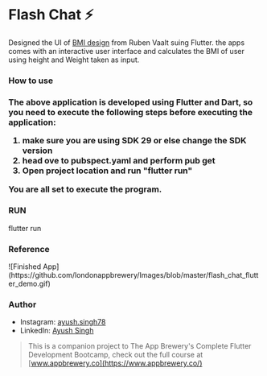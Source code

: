 # Flash Chat ⚡️
<p>Designed the UI of <a href="https://dribbble.com/shots/4585382-Simple-BMI-Calculator">BMI design</a> from Ruben Vaalt suing Flutter. the apps comes with an interactive user interface and calculates the BMI of user using height and Weight taken as input.</p>

<h3>How to use<h3>
<p>The above application is developed using Flutter and Dart, so you need to execute the following steps before executing the application:
  <ol>
    <li>make sure you are using SDK 29 or else change the SDK version</li>
    <li>head ove to pubspect.yaml and perform pub get</li>
    <li>Open project location and run "flutter run"</li>
  </ol>
  You are all set to execute the program.</p>

<h3>RUN</h3>
<p>flutter run</p>

<h3>Reference</h3>
![Finished App](https://github.com/londonappbrewery/Images/blob/master/flash_chat_flutter_demo.gif)

<h3>Author</h3>
 <p><ul><li>Instagram: <a href="https://www.instagram.com/ayush.singh78/">ayush.singh78</a></li>
<li>LinkedIn: <a href="https://www.linkedin.com/in/ayush-singh-9b77641b4/">Ayush Singh</a></li></ul></p>
  



>This is a companion project to The App Brewery's Complete Flutter Development Bootcamp, check out the full course at [www.appbrewery.co](https://www.appbrewery.co/)

